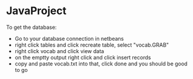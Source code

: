 # JavaProject

To get the database:

- Go to your database connection in netbeans
- right click tables and click recreate table, select "vocab.GRAB"
- right click vocab and click view data
- on the emptty output right click and click insert records
- copy and paste vocab.txt into that, click done and you should be good to go
